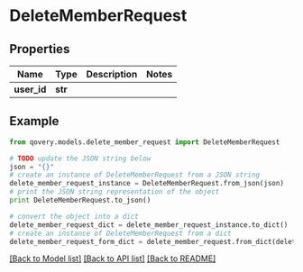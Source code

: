 # DeleteMemberRequest


## Properties
Name | Type | Description | Notes
------------ | ------------- | ------------- | -------------
**user_id** | **str** |  | 

## Example

```python
from qovery.models.delete_member_request import DeleteMemberRequest

# TODO update the JSON string below
json = "{}"
# create an instance of DeleteMemberRequest from a JSON string
delete_member_request_instance = DeleteMemberRequest.from_json(json)
# print the JSON string representation of the object
print DeleteMemberRequest.to_json()

# convert the object into a dict
delete_member_request_dict = delete_member_request_instance.to_dict()
# create an instance of DeleteMemberRequest from a dict
delete_member_request_form_dict = delete_member_request.from_dict(delete_member_request_dict)
```
[[Back to Model list]](../README.md#documentation-for-models) [[Back to API list]](../README.md#documentation-for-api-endpoints) [[Back to README]](../README.md)


